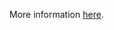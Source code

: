 More information [here](https://docs.prismacloud.io/en/enterprise-edition/policy-reference/google-cloud-policies/google-cloud-general-policies/ensure-gcp-cloud-build-workers-are-private).
